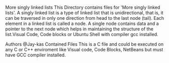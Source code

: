 More singly linked lists
This Directory contains files for 'More singly linked lists'. A singly linked list is a type of linked list that is unidirectional, that is, it can be traversed in only one direction from head to the last node (tail). Each element in a linked list is called a node. A single node contains data and a pointer to the next node which helps in maintaining the structure of the list.Visual Code, Code blocks or Ubuntu Shell with compiler gcc installed.

Authors
@Jay-kas
Contained Files
This is a C file and could be executed on any C or C++ enviroment like Visual code, Code Blocks, NetBeans but must have GCC compiler installed.

